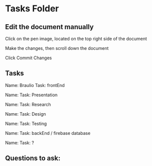 # Tasks Folder

## Edit the document manually
<p>Click on the pen image, located on the top right side of the document</p>
<p>Make the changes, then scroll down the document</p>
<p>Click Commit Changes</p>

## Tasks

<p><spam stlye="bold">Name: </spam>Braulio <spam stlye="bold">Task: </spam> frontEnd </p>
<p>Name:   Task: Presentation </p>
<p>Name:   Task: Research</p>
<p>Name:   Task: Design</p>
<p>Name:   Task: Testing</p>
<p>Name:   Task: backEnd / firebase database</p>
<p>Name:   Task: ? </p>


## Questions to ask:

<p></p>

